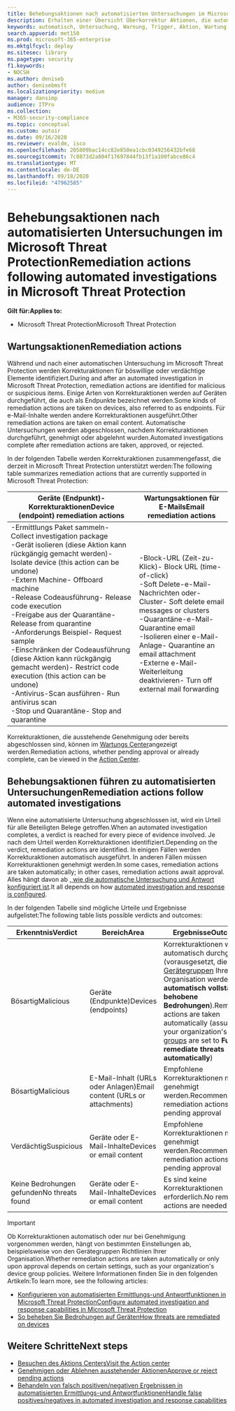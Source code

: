 ```yaml
---
title: Behebungsaktionen nach automatisierten Untersuchungen im Microsoft Threat Protection
description: Erhalten einer Übersicht Überkorrektur Aktionen, die automatisierte Untersuchungen im Microsoft Threat Protection ausführen
keywords: automatisch, Untersuchung, Warnung, Trigger, Aktion, Wartung
search.appverid: met150
ms.prod: microsoft-365-enterprise
ms.mktglfcycl: deploy
ms.sitesec: library
ms.pagetype: security
f1.keywords:
- NOCSH
ms.author: deniseb
author: denisebmsft
ms.localizationpriority: medium
manager: dansimp
audience: ITPro
ms.collection:
- M365-security-compliance
ms.topic: conceptual
ms.custom: autoir
ms.date: 09/16/2020
ms.reviewer: evaldm, isco
ms.openlocfilehash: 205809bac14cc82e850ea1cbc0349256432bfe68
ms.sourcegitcommit: 7c0873d2a804f17697844fb13f1a100fabce86c4
ms.translationtype: MT
ms.contentlocale: de-DE
ms.lasthandoff: 09/18/2020
ms.locfileid: "47962585"
---
```

# <a name="remediation-actions-following-automated-investigations-in-microsoft-threat-protection"></a><span data-ttu-id="670f1-104">Behebungsaktionen nach automatisierten Untersuchungen im Microsoft Threat Protection</span><span class="sxs-lookup"><span data-stu-id="670f1-104">Remediation actions following automated investigations in Microsoft Threat Protection</span></span>

<span data-ttu-id="670f1-105">**Gilt für:**</span><span class="sxs-lookup"><span data-stu-id="670f1-105">**Applies to:**</span></span>
- <span data-ttu-id="670f1-106">Microsoft Threat Protection</span><span class="sxs-lookup"><span data-stu-id="670f1-106">Microsoft Threat Protection</span></span>


## <a name="remediation-actions"></a><span data-ttu-id="670f1-107">Wartungsaktionen</span><span class="sxs-lookup"><span data-stu-id="670f1-107">Remediation actions</span></span>

<span data-ttu-id="670f1-108">Während und nach einer automatischen Untersuchung im Microsoft Threat Protection werden Korrekturaktionen für böswillige oder verdächtige Elemente identifiziert.</span><span class="sxs-lookup"><span data-stu-id="670f1-108">During and after an automated investigation in Microsoft Threat Protection, remediation actions are identified for malicious or suspicious items.</span></span> <span data-ttu-id="670f1-109">Einige Arten von Korrekturaktionen werden auf Geräten durchgeführt, die auch als Endpunkte bezeichnet werden.</span><span class="sxs-lookup"><span data-stu-id="670f1-109">Some kinds of remediation actions are taken on devices, also referred to as endpoints.</span></span> <span data-ttu-id="670f1-110">Für e-Mail-Inhalte werden andere Korrekturaktionen ausgeführt.</span><span class="sxs-lookup"><span data-stu-id="670f1-110">Other remediation actions are taken on email content.</span></span> <span data-ttu-id="670f1-111">Automatische Untersuchungen werden abgeschlossen, nachdem Korrekturaktionen durchgeführt, genehmigt oder abgelehnt wurden.</span><span class="sxs-lookup"><span data-stu-id="670f1-111">Automated investigations complete after remediation actions are taken, approved, or rejected.</span></span>

<span data-ttu-id="670f1-112">In der folgenden Tabelle werden Korrekturaktionen zusammengefasst, die derzeit in Microsoft Threat Protection unterstützt werden:</span><span class="sxs-lookup"><span data-stu-id="670f1-112">The following table summarizes remediation actions that are currently supported in Microsoft Threat Protection:</span></span> 

|<span data-ttu-id="670f1-113">Geräte (Endpunkt)-Korrekturaktionen</span><span class="sxs-lookup"><span data-stu-id="670f1-113">Device (endpoint) remediation actions</span></span>  |<span data-ttu-id="670f1-114">Wartungsaktionen für E-Mails</span><span class="sxs-lookup"><span data-stu-id="670f1-114">Email remediation actions</span></span>  |
|---------|---------|
|<span data-ttu-id="670f1-115">-Ermittlungs Paket sammeln</span><span class="sxs-lookup"><span data-stu-id="670f1-115">- Collect investigation package</span></span> <br/><span data-ttu-id="670f1-116">-Gerät isolieren (diese Aktion kann rückgängig gemacht werden)</span><span class="sxs-lookup"><span data-stu-id="670f1-116">- Isolate device (this action can be undone)</span></span><br/><span data-ttu-id="670f1-117">-Extern Machine</span><span class="sxs-lookup"><span data-stu-id="670f1-117">- Offboard machine</span></span> <br/><span data-ttu-id="670f1-118">-Release Codeausführung</span><span class="sxs-lookup"><span data-stu-id="670f1-118">- Release code execution</span></span> <br/><span data-ttu-id="670f1-119">-Freigabe aus der Quarantäne</span><span class="sxs-lookup"><span data-stu-id="670f1-119">- Release from quarantine</span></span> <br/><span data-ttu-id="670f1-120">-Anforderungs Beispiel</span><span class="sxs-lookup"><span data-stu-id="670f1-120">- Request sample</span></span> <br/><span data-ttu-id="670f1-121">-Einschränken der Codeausführung (diese Aktion kann rückgängig gemacht werden)</span><span class="sxs-lookup"><span data-stu-id="670f1-121">- Restrict code execution (this action can be undone)</span></span> <br/><span data-ttu-id="670f1-122">-Antivirus-Scan ausführen</span><span class="sxs-lookup"><span data-stu-id="670f1-122">- Run antivirus scan</span></span> <br/><span data-ttu-id="670f1-123">-Stop und Quarantäne</span><span class="sxs-lookup"><span data-stu-id="670f1-123">- Stop and quarantine</span></span>      |<span data-ttu-id="670f1-124">-Block-URL (Zeit-zu-Klick)</span><span class="sxs-lookup"><span data-stu-id="670f1-124">- Block URL (time-of-click)</span></span><br/><span data-ttu-id="670f1-125">-Soft Delete-e-Mail-Nachrichten oder-Cluster</span><span class="sxs-lookup"><span data-stu-id="670f1-125">- Soft delete email messages or clusters</span></span><br/><span data-ttu-id="670f1-126">-Quarantäne-e-Mail</span><span class="sxs-lookup"><span data-stu-id="670f1-126">- Quarantine email</span></span><br/><span data-ttu-id="670f1-127">-Isolieren einer e-Mail-Anlage</span><span class="sxs-lookup"><span data-stu-id="670f1-127">- Quarantine an email attachment</span></span><br/><span data-ttu-id="670f1-128">-Externe e-Mail-Weiterleitung deaktivieren</span><span class="sxs-lookup"><span data-stu-id="670f1-128">- Turn off external mail forwarding</span></span>          |

<span data-ttu-id="670f1-129">Korrekturaktionen, die ausstehende Genehmigung oder bereits abgeschlossen sind, können im [Wartungs Center](https://docs.microsoft.com/microsoft-365/security/mtp/mtp-action-center)angezeigt werden.</span><span class="sxs-lookup"><span data-stu-id="670f1-129">Remediation actions, whether pending approval or already complete, can be viewed in the [Action Center](https://docs.microsoft.com/microsoft-365/security/mtp/mtp-action-center).</span></span>

## <a name="remediation-actions-follow-automated-investigations"></a><span data-ttu-id="670f1-130">Behebungsaktionen führen zu automatisierten Untersuchungen</span><span class="sxs-lookup"><span data-stu-id="670f1-130">Remediation actions follow automated investigations</span></span>

<span data-ttu-id="670f1-131">Wenn eine automatisierte Untersuchung abgeschlossen ist, wird ein Urteil für alle Beteiligten Belege getroffen.</span><span class="sxs-lookup"><span data-stu-id="670f1-131">When an automated investigation completes, a verdict is reached for every piece of evidence involved.</span></span> <span data-ttu-id="670f1-132">Je nach dem Urteil werden Korrekturaktionen identifiziert.</span><span class="sxs-lookup"><span data-stu-id="670f1-132">Depending on the verdict, remediation actions are identified.</span></span> <span data-ttu-id="670f1-133">In einigen Fällen werden Korrekturaktionen automatisch ausgeführt. In anderen Fällen müssen Korrekturaktionen genehmigt werden.</span><span class="sxs-lookup"><span data-stu-id="670f1-133">In some cases, remediation actions are taken automatically; in other cases, remediation actions await approval.</span></span> <span data-ttu-id="670f1-134">Alles hängt davon ab [, wie die automatische Untersuchung und Antwort konfiguriert ist](mtp-configure-auto-investigation-response.md).</span><span class="sxs-lookup"><span data-stu-id="670f1-134">It all depends on how [automated investigation and response is configured](mtp-configure-auto-investigation-response.md).</span></span>

<span data-ttu-id="670f1-135">In der folgenden Tabelle sind mögliche Urteile und Ergebnisse aufgelistet:</span><span class="sxs-lookup"><span data-stu-id="670f1-135">The following table lists possible verdicts and outcomes:</span></span>

|<span data-ttu-id="670f1-136">Erkenntnis</span><span class="sxs-lookup"><span data-stu-id="670f1-136">Verdict</span></span>    |<span data-ttu-id="670f1-137">Bereich</span><span class="sxs-lookup"><span data-stu-id="670f1-137">Area</span></span>    |<span data-ttu-id="670f1-138">Ergebnisse</span><span class="sxs-lookup"><span data-stu-id="670f1-138">Outcomes</span></span>|
|------|------|------|
|<span data-ttu-id="670f1-139">Bösartig</span><span class="sxs-lookup"><span data-stu-id="670f1-139">Malicious</span></span>    |<span data-ttu-id="670f1-140">Geräte (Endpunkte)</span><span class="sxs-lookup"><span data-stu-id="670f1-140">Devices (endpoints)</span></span>    |<span data-ttu-id="670f1-141">Korrekturaktionen werden automatisch durchgeführt (vorausgesetzt, die [Gerätegruppen](mtp-configure-auto-investigation-response.md#review-or-change-the-automation-level-for-device-groups) Ihrer Organisation werden **automatisch vollständig behobene Bedrohungen**).</span><span class="sxs-lookup"><span data-stu-id="670f1-141">Remediation actions are taken automatically (assuming your organization's [device groups](mtp-configure-auto-investigation-response.md#review-or-change-the-automation-level-for-device-groups) are set to **Full - remediate threats automatically**)</span></span>|
|<span data-ttu-id="670f1-142">Bösartig</span><span class="sxs-lookup"><span data-stu-id="670f1-142">Malicious</span></span>    |<span data-ttu-id="670f1-143">E-Mail-Inhalt (URLs oder Anlagen)</span><span class="sxs-lookup"><span data-stu-id="670f1-143">Email content (URLs or attachments)</span></span> | <span data-ttu-id="670f1-144">Empfohlene Korrekturaktionen müssen genehmigt werden.</span><span class="sxs-lookup"><span data-stu-id="670f1-144">Recommended remediation actions are pending approval</span></span>|
|<span data-ttu-id="670f1-145">Verdächtig</span><span class="sxs-lookup"><span data-stu-id="670f1-145">Suspicious</span></span>    |<span data-ttu-id="670f1-146">Geräte oder E-Mail-Inhalte</span><span class="sxs-lookup"><span data-stu-id="670f1-146">Devices or email content</span></span> |<span data-ttu-id="670f1-147">Empfohlene Korrekturaktionen müssen genehmigt werden.</span><span class="sxs-lookup"><span data-stu-id="670f1-147">Recommended remediation actions are pending approval</span></span>|
|<span data-ttu-id="670f1-148">Keine Bedrohungen gefunden</span><span class="sxs-lookup"><span data-stu-id="670f1-148">No threats found</span></span>    |<span data-ttu-id="670f1-149">Geräte oder E-Mail-Inhalte</span><span class="sxs-lookup"><span data-stu-id="670f1-149">Devices or email content</span></span>    |<span data-ttu-id="670f1-150">Es sind keine Korrekturaktionen erforderlich.</span><span class="sxs-lookup"><span data-stu-id="670f1-150">No remediation actions are needed</span></span>|

> [!IMPORTANT]
> <span data-ttu-id="670f1-151">Ob Korrekturaktionen automatisch oder nur bei Genehmigung vorgenommen werden, hängt von bestimmten Einstellungen ab, beispielsweise von den Gerätegruppen Richtlinien Ihrer Organisation.</span><span class="sxs-lookup"><span data-stu-id="670f1-151">Whether remediation actions are taken automatically or only upon approval depends on certain settings, such as your organization's device group policies.</span></span> <span data-ttu-id="670f1-152">Weitere Informationen finden Sie in den folgenden Artikeln:</span><span class="sxs-lookup"><span data-stu-id="670f1-152">To learn more, see the following articles:</span></span>
> - [<span data-ttu-id="670f1-153">Konfigurieren von automatisierten Ermittlungs-und Antwortfunktionen in Microsoft Threat Protection</span><span class="sxs-lookup"><span data-stu-id="670f1-153">Configure automated investigation and response capabilities in Microsoft Threat Protection</span></span>](mtp-configure-auto-investigation-response.md)
> - [<span data-ttu-id="670f1-154">So beheben Sie Bedrohungen auf Geräten</span><span class="sxs-lookup"><span data-stu-id="670f1-154">How threats are remediated on devices</span></span>](https://docs.microsoft.com/windows/security/threat-protection/microsoft-defender-atp/automated-investigations)

## <a name="next-steps"></a><span data-ttu-id="670f1-155">Weitere Schritte</span><span class="sxs-lookup"><span data-stu-id="670f1-155">Next steps</span></span>

- [<span data-ttu-id="670f1-156">Besuchen des Aktions Centers</span><span class="sxs-lookup"><span data-stu-id="670f1-156">Visit the Action center</span></span>](https://docs.microsoft.com/microsoft-365/security/mtp/mtp-action-center)
- [<span data-ttu-id="670f1-157">Genehmigen oder Ablehnen ausstehender Aktionen</span><span class="sxs-lookup"><span data-stu-id="670f1-157">Approve or reject pending actions</span></span>](https://docs.microsoft.com/microsoft-365/security/mtp/mtp-autoir-actions)
- [<span data-ttu-id="670f1-158">Behandeln von falsch positiven/negativen Ergebnissen in automatisierten Ermittlungs-und Antwortfunktionen</span><span class="sxs-lookup"><span data-stu-id="670f1-158">Handle false positives/negatives in automated investigation and response capabilities</span></span>](mtp-autoir-report-false-positives-negatives.md)
